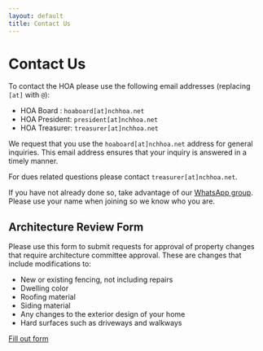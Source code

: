 ```yaml
---
layout: default
title: Contact Us
---
```

# Contact Us

To contact the HOA please use the following email addresses (replacing `[at]` with `@`):

* HOA Board : `hoaboard[at]nchhoa.net`
* HOA President: `president[at]nchhoa.net`
* HOA Treasurer: `treasurer[at]nchhoa.net`
 
We request that you use the `hoaboard[at]nchhoa.net` address for general inquiries.
This email address ensures that your inquiry is answered in a timely manner.
 
For dues related questions please contact `treasurer[at]nchhoa.net`.
 
If you have not already done so, take advantage of our [WhatsApp group](https://chat.whatsapp.com/LRKZu1oUfDc5q4gnZjee7V). Please use your name when joining so we know who you are.

## Architecture Review Form

Please use this form to submit requests for approval of property changes that require architecture committee approval. These are changes that include modifications to:

* New or existing fencing, not including repairs
* Dwelling color
* Roofing material
* Siding material
* Any changes to the exterior design of your home
* Hard surfaces such as driveways and walkways

<a href="https://docs.google.com/forms/d/e/1FAIpQLSfRnHwzNOsWspoe2d-5WQWsPjC2q-Butm_KciauF1-lRJH-mw/viewform?vc=0&c=0&w=1&flr=0&usp=mail_form_link" class="btn">Fill out form</a>
